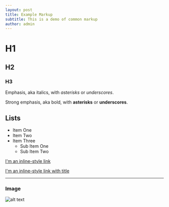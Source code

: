 ```yaml
---
layout: post
title: Example Markup
subtitle: This is a demo of common markup
author: admin
---
```


# H1
## H2
### H3

Emphasis, aka italics, with *asterisks* or _underscores_.

Strong emphasis, aka bold, with **asterisks** or __underscores__.

## Lists
- Item One
- Item Two
- Item Three
  - Sub Item One
  - Sub Item Two


[I'm an inline-style link](https://www.google.com)

[I'm an inline-style link with title](https://www.google.com "Google's Homepage")

---

### Image
![alt text](/img/city/5962462387_cb2b560367_b.jpg)
